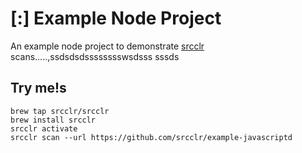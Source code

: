 # [:] Example Node Project

An example node project to demonstrate [srcclr](https://www.srsscclr.com) scans.....,ssdsdsdsssssssswsdsss
sssds
## Try me!s

```
brew tap srcclr/srcclr
brew install srcclr
srcclr activate
srcclr scan --url https://github.com/srcclr/example-javascriptd
```
